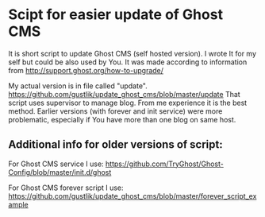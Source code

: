 # Scipt for easier update of Ghost CMS
It is short script to update Ghost CMS (self hosted version). I wrote It for my self but could be also used by You. It was made according to information from http://support.ghost.org/how-to-upgrade/

My actual version is in file called "update". https://github.com/gustlik/update_ghost_cms/blob/master/update 
That script uses supervisor to manage blog. From me experience it is the best method. Earlier versions (with forever and init service) were more problematic, especially if You have more than one blog on same host.



## Additional info for older versions of script:

For Ghost CMS service I use:
https://github.com/TryGhost/Ghost-Config/blob/master/init.d/ghost

For Ghost CMS forever script I use:
https://github.com/gustlik/update_ghost_cms/blob/master/forever_script_example
